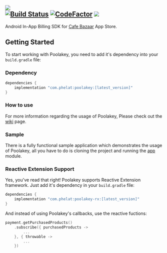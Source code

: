 <img src="https://github.com/PHELAT/Poolakey/raw/master/asset/Poolakey.jpg"/><br/>
[![Build Status](https://travis-ci.org/PHELAT/Poolakey.svg?branch=master)](https://travis-ci.org/PHELAT/Poolakey)
[![CodeFactor](https://www.codefactor.io/repository/github/phelat/poolakey/badge)](https://www.codefactor.io/repository/github/phelat/poolakey) [![](https://api.bintray.com/packages/m4hdi/Poolakey/Poolakey/images/download.svg)](https://bintray.com/beta/#/m4hdi/Poolakey?tab=packages)  
-
Android In-App Billing SDK for [Cafe Bazaar](https://cafebazaar.ir/?l=en) App Store.
## Getting Started
To start working with Poolakey, you need to add it's dependency into your `build.gradle` file:
### Dependency
```groovy
dependencies {
    implementation "com.phelat:poolakey:[latest_version]"
}
```
### How to use
For more information regarding the usage of Poolakey, Please check out the [wiki](https://github.com/PHELAT/Poolakey/wiki) page.
### Sample
There is a fully functional sample application which demonstrates the usage of Poolakey, all you have to do is cloning the project and running the [app](https://github.com/PHELAT/Poolakey/tree/master/app) module.
### Reactive Extension Support
Yes, you've read that right! Poolakey supports Reactive Extension framework. Just add it's dependency in your `build.gradle` file:
```groovy
dependencies {
    implementation "com.phelat:poolakey-rx:[latest_version]"
}
```
And instead of using Poolakey's callbacks, use the reactive fuctions:
```kotlin
payment.getPurchasedProducts()
    .subscribe({ purchasedProducts ->
        ...
    }, { throwable ->
        ...
    })
```
